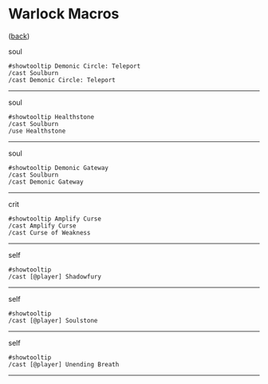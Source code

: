 <!--
    =====================================
    generator=datazen
    version=3.2.0
    hash=2c4f7e59e3d14180f67cbf1d3bbaf127
    =====================================
-->

# Warlock Macros

([back](../README.md))

soul

```
#showtooltip Demonic Circle: Teleport
/cast Soulburn
/cast Demonic Circle: Teleport
```

---

soul

```
#showtooltip Healthstone
/cast Soulburn
/use Healthstone
```

---

soul

```
#showtooltip Demonic Gateway
/cast Soulburn
/cast Demonic Gateway
```

---

crit

```
#showtooltip Amplify Curse
/cast Amplify Curse
/cast Curse of Weakness
```

---

self

```
#showtooltip
/cast [@player] Shadowfury
```

---

self

```
#showtooltip
/cast [@player] Soulstone
```

---

self

```
#showtooltip
/cast [@player] Unending Breath
```

---
